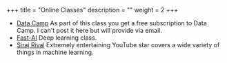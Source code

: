 +++
title = "Online Classes"
description = ""
weight = 2
+++

- [Data Camp](https://www.datacamp.com) As part of this class you get a free subscription to Data Camp. I can't post it here but will provide via email.
- [Fast-AI](http://www.fast.ai) Deep learning class.
- [Siraj Rival](https://www.youtube.com/channel/UCWN3xxRkmTPmbKwht9FuE5A) Extremely entertaining YouTube star covers a wide variety of things in machine learning.
